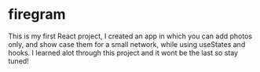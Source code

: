 # firegram
This is my first React project,
I created an app in which you can add photos only, and show case them for a small network, while using useStates and hooks.
I learned alot through this project and it wont be the last so stay tuned!
